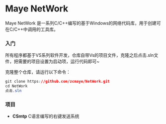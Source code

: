 # Maye NetWork

Maye NetWork 是一系列C/C++编写的基于Windows的网络代码库，用于创建可在C/C++中调用的工具库。



### 入门

所有程序都基于VS系列软件开发，仓库自带Vs的项目文件，克隆之后点击.sln文件，把需要的项目设置为启动项，运行代码即可~

克隆整个仓库，请运行以下命令：

```css
git clone https://github.com/zcmaye/NetWork.git
cd NetWork
点击.sln    
```



### 项目

+ **CSmtp**  C语言编写的右键发送系统